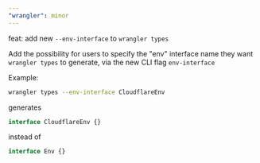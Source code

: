 ```yaml
---
"wrangler": minor
---
```


feat: add new `--env-interface` to `wrangler types`

Add the possibility for users to specify the "env" interface name
they want `wrangler types` to generate, via the new CLI flag `env-interface`

Example:

```sh
wrangler types --env-interface CloudflareEnv
```

generates

```ts
interface CloudflareEnv {}
```

instead of

```ts
interface Env {}
```

